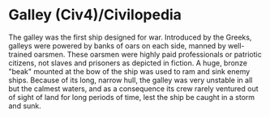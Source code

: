 # Galley (Civ4)/Civilopedia

The galley was the first ship designed for war. Introduced by the Greeks, galleys were powered by banks of oars on each side, manned by well-trained oarsmen. These oarsmen were highly paid professionals or patriotic citizens, not slaves and prisoners as depicted in fiction. A huge, bronze "beak" mounted at the bow of the ship was used to ram and sink enemy ships. Because of its long, narrow hull, the galley was very unstable in all but the calmest waters, and as a consequence its crew rarely ventured out of sight of land for long periods of time, lest the ship be caught in a storm and sunk.